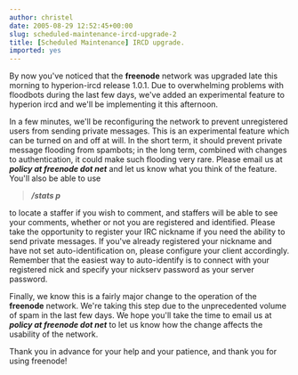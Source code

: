 ```yaml
---
author: christel
date: 2005-08-29 12:52:45+00:00
slug: scheduled-maintenance-ircd-upgrade-2
title: [Scheduled Maintenance] IRCD upgrade.
imported: yes
---
```

  By now you've noticed that the      **freenode**    network was upgraded late this morning to hyperion-ircd release 1.0.1. Due   to overwhelming problems with floodbots during the last few days, we've   added an experimental feature to hyperion ircd and we'll be implementing   it this afternoon.

In a few minutes, we'll be reconfiguring the network to prevent   unregistered users from sending private messages. This is an experimental   feature which can be turned on and off at will. In the short term, it   should prevent private message flooding from spambots; in the long term,   combined with changes to authentication, it could make such flooding very   rare.  Please email us at **_policy at freenode dot net_** and let   us know what you think of the feature. You'll also be able to use


> **_/stats p_**


to locate a staffer if you wish to comment, and staffers will be able to   see your comments, whether or not you are registered and identified.    Please take the opportunity to register your IRC nickname if you need the   ability to send private messages. If you've already registered your   nickname and have not set auto-identification on, please configure your   client accordingly. Remember that the easiest way to auto-identify is to   connect with your registered nick and specify your nickserv password as   your server password.

Finally, we know this is a fairly major change to the operation of the      **freenode**      network. We're taking this step due to the unprecedented volume of spam in   the last few days. We hope you'll take the time to email us at   **_policy at freenode dot net_** to let us know how the change   affects the usability of the network.

Thank you in advance for your help and your patience, and thank you for   using    freenode!
